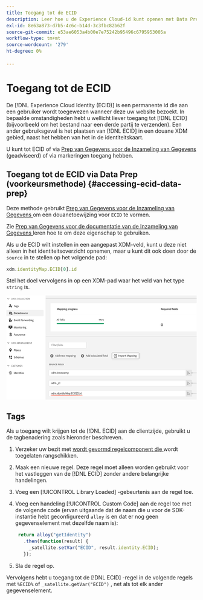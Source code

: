 ```yaml
---
title: Toegang tot de ECID
description: Leer hoe u de Experience Cloud-id kunt openen met Data Prep of Tags
exl-id: 8e63a873-d7b5-4c6c-b14d-3c3fbc82b62f
source-git-commit: e53ae6053a4b00e7e75242b95496c6795953005a
workflow-type: tm+mt
source-wordcount: '279'
ht-degree: 0%

---
```



# Toegang tot de ECID

De [!DNL Experience Cloud Identity (ECID)] is een permanente id die aan een gebruiker wordt toegewezen wanneer deze uw website bezoekt. In bepaalde omstandigheden hebt u wellicht liever toegang tot [!DNL ECID] (bijvoorbeeld om het bestand naar een derde partij te verzenden). Een ander gebruiksgeval is het plaatsen van [!DNL ECID] in een douane XDM gebied, naast het hebben van het in de identiteitskaart.

U kunt tot ECID of via [ Prep van Gegevens voor de Inzameling van Gegevens ](../../../../datastreams/data-prep.md) (geadviseerd) of via markeringen toegang hebben.

## Toegang tot de ECID via Data Prep (voorkeursmethode) {#accessing-ecid-data-prep}

Deze methode gebruikt [ Prep van Gegevens voor de Inzameling van Gegevens ](../../../../datastreams/data-prep.md) om een douanetoewijzing voor `ECID` te vormen.

Zie [ Prep van Gegevens voor de documentatie van de Inzameling van Gegevens ](../../../../datastreams/data-prep.md) leren hoe te om deze eigenschap te gebruiken.

Als u de ECID wilt instellen in een aangepast XDM-veld, kunt u deze niet alleen in het identiteitsoverzicht opnemen, maar u kunt dit ook doen door de `source` in te stellen op het volgende pad:

```js
xdm.identityMap.ECID[0].id
```

Stel het doel vervolgens in op een XDM-pad waar het veld van het type `string` is.

![](./assets/access-ecid-data-prep.png)

## Tags

Als u toegang wilt krijgen tot de [!DNL ECID] aan de clientzijde, gebruikt u de tagbenadering zoals hieronder beschreven.

1. Verzeker uw bezit met [ wordt gevormd regelcomponent die ](../../../ui/managing-resources/rules.md#sequencing) wordt toegelaten rangschikken.
1. Maak een nieuwe regel. Deze regel moet alleen worden gebruikt voor het vastleggen van de [!DNL ECID] zonder andere belangrijke handelingen.
1. Voeg een [!UICONTROL Library Loaded] -gebeurtenis aan de regel toe.
1. Voeg een handeling [!UICONTROL Custom Code] aan de regel toe met de volgende code (ervan uitgaande dat de naam die u voor de SDK-instantie hebt geconfigureerd `alloy` is en dat er nog geen gegevenselement met dezelfde naam is):

   ```js
    return alloy("getIdentity")
      .then(function(result) {
        _satellite.setVar("ECID", result.identity.ECID);
      });
   ```

1. Sla de regel op.

Vervolgens hebt u toegang tot de [!DNL ECID] -regel in de volgende regels met `%ECID%` of `_satellite.getVar("ECID")` , net als tot elk ander gegevenselement.
